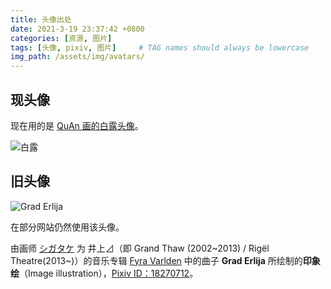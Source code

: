 ```yaml
---
title: 头像出处
date: 2021-3-19 23:37:42 +0800
categories: [资源, 图片]
tags: [头像, pixiv, 图片]     # TAG names should always be lowercase
img_path: /assets/img/avatars/
---
```


## 现头像

现在用的是 [QuAn 画的白露头像](https://www.bilibili.com/opus/760913796714725379?spm_id_from=333.999.0.0)。

![白露](bailu.jpg)

## 旧头像

![Grad Erlija](18270712_p0.jpg)

在部分网站仍然使用该头像。

由画师 [シガタケ](https://www.pixiv.net/users/3930) 为 井上⊿（即 Grand Thaw (2002~2013) / Rigël Theatre(2013~)）的音乐专辑 [Fyra Varlden](https://web.archive.org/web/20121213023002/http://deltacity.sakura.ne.jp:80/fyravarlden/fyravarlden.html) 中的曲子 **Grad Erlija** 所绘制的**印象绘**（Image illustration），[Pixiv ID：18270712](https://www.pixiv.net/artworks/18270712)。
